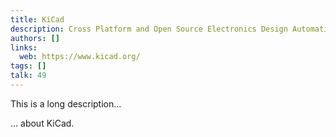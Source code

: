 ```yaml
---
title: KiCad
description: Cross Platform and Open Source Electronics Design Automation Suite
authors: []
links:
  web: https://www.kicad.org/
tags: []
talk: 49
---
```


This is a long description...
<!--more-->
... about KiCad.
